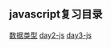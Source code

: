 ## javascript复习目录

[数据类型](https://github.com/Ivyfcy/note/blob/master/js/day1-js.md)
[day2-js](https://github.com/Ivyfcy/note/blob/master/js/day2-js.md)
[day3-js](https://github.com/Ivyfcy/note/blob/master/js/day3-js.md)
